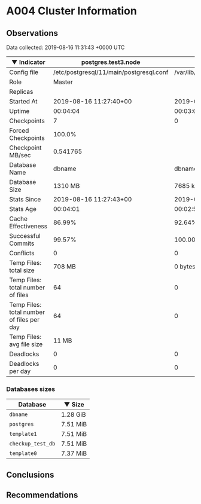 # A004 Cluster Information #

## Observations ##
Data collected: 2019-08-16 11:31:43 +0000 UTC  

|&#9660;&nbsp;Indicator | postgres.test3.node | postgres.test1.node | postgres.test2.node |
|--------|-------|-------- |-------- |
|Config file |/etc/postgresql/11/main/postgresql.conf|/var/lib/postgresql/11/data1/postgresql.conf|/var/lib/postgresql/11/data2/postgresql.conf|
|Role |Master|<no value>|<no value>|
|Replicas ||<no value>|<no value>|
|Started At |2019-08-16&nbsp;11:27:40+00|2019-08-16 11:27:47+00|2019-08-16 11:27:51+00|
|Uptime |00:04:04|00:03:08|00:03:23|
|Checkpoints |7|0|0|
|Forced Checkpoints |100.0%|<no value>|<no value>|
|Checkpoint MB/sec |0.541765|<no value>|<no value>|
|Database Name |dbname|dbname|dbname|
|Database Size |1310&nbsp;MB|7685 kB|7685 kB|
|Stats Since |2019-08-16&nbsp;11:27:43+00|2019-08-16 11:27:58+00|2019-08-16 11:27:58+00|
|Stats Age |00:04:01|00:02:57|00:03:17|
|Cache Effectiveness |86.99%|92.64%|92.64%|
|Successful Commits |99.57%|100.00%|100.00%|
|Conflicts |0|0|0|
|Temp Files: total size |708&nbsp;MB|0 bytes|0 bytes|
|Temp Files: total number of files |64|0|0|
|Temp Files: total number of files per day |64|0|0|
|Temp Files: avg file size |11&nbsp;MB|<no value>|<no value>|
|Deadlocks |0|0|0|
|Deadlocks per day |0|0|0|


### Databases sizes ###

| Database | &#9660;&nbsp;Size |
|----------|--------|
| `dbname` | 1.28&nbsp;GiB |
| `postgres` | 7.51&nbsp;MiB |
| `template1` | 7.51&nbsp;MiB |
| `checkup_test_db` | 7.51&nbsp;MiB |
| `template0` | 7.37&nbsp;MiB |


## Conclusions ##


## Recommendations ##

